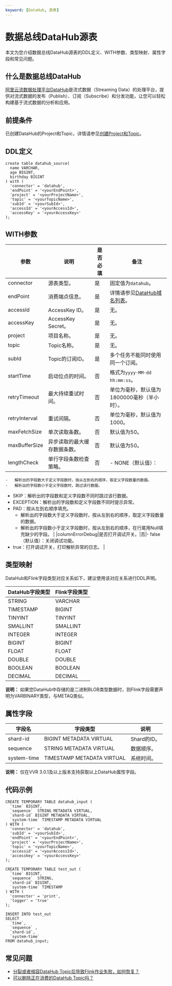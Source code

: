 ```yaml
---
keyword: [DataHub, 源表]
---
```


# 数据总线DataHub源表

本文为您介绍数据总线DataHub源表的DDL定义、WITH参数、类型映射、属性字段和常见问题。

## 什么是数据总线DataHub

[阿里云流数据处理平台DataHub](https://help.aliyun.com/document_detail/47439.html?spm=a2c4g.11174283.6.542.5e7b63efe2IHMj)是流式数据（Streaming Data）的处理平台，提供对流式数据的发布（Publish）、订阅（Subscribe）和分发功能，让您可以轻松构建基于流式数据的分析和应用。

## 前提条件

已创建DataHub的Project和Topic，详情请参见[创建Project和Topic]()。

## DDL定义

```
create table datahub_source(
  name VARCHAR,
  age BIGINT,
  birthday BIGINT
) with (
  'connector' = 'datahub',
  'endPoint' = '<yourEndPoint>',
  'project' = '<yourProjectName>',
  'topic' = '<yourTopicName>',
  'subId' = '<yourSubId>',
  'accessId' = '<yourAccessId>',
  'accessKey' = '<yourAccessKey>'
);
```

## WITH参数

|参数|说明|是否必填|备注|
|--|--|----|--|
|connector|源表类型。|是|固定值为`datahub`。|
|endPoint|消费端点信息。|是|详情请参见[DataHub域名列表](https://help.aliyun.com/document_detail/158778.html?spm=a2c4g.11186623.6.547.77a91fd1eveQrC)。|
|accessId|AccessKey ID。|是|无。|
|accessKey|AccessKey Secret。|是|无。|
|project|项目名称。|是|无。|
|topic|Topic名称。|是|无。|
|subId|Topic的订阅ID。|是|多个任务不能同时使用同一个订阅。|
|startTime|启动位点的时间。|否|格式为`yyyy-MM-dd hh:mm:ss`。|
|retryTimeout|最大持续重试时间。|否|单位为毫秒，默认值为1800000毫秒（半小时）。|
|retryInterval|重试间隔。|否|单位为毫秒，默认值为1000。|
|maxFetchSize|单次读取条数。|否|默认值为50。|
|maxBufferSize|异步读取的最大缓存数据条数。|否|默认值为50。|
|lengthCheck|单行字段条数检查策略。|否|-   NONE（默认值）：
    -   解析出的字段数大于定义字段数时，按从左到右的顺序，取定义字段数量的数据。
    -   解析出的字段数小于定义字段数时，跳过该行数据。
-   SKIP：解析出的字段数和定义字段数不同时跳过该行数据。
-   EXCEPTION：解析出的字段数和定义字段数不同时提示异常。
-   PAD：按从左到右顺序填充。
    -   解析出的字段数大于定义字段数时，按从左到右的顺序，取定义字段数量的数据。
    -   解析出的字段数小于定义字段数时，按从左到右的顺序，在行尾用Null填充缺少的字段。 |
|columnErrorDebug|是否打开调试开关。|否|-   false（默认值）：关闭调试功能。
-   true：打开调试开关，打印解析异常的日志。 |

## 类型映射

DataHub和Flink字段类型对应关系如下，建议使用该对应关系进行DDL声明。

|DataHub字段类型|Flink字段类型|
|-----------|---------|
|STRING|VARCHAR|
|TIMESTAMP|BIGINT|
|TINYINT|TINYINT|
|SMALLINT|SMALLINT|
|INTEGER|INTEGER|
|BIGINT|BIGINT|
|FLOAT|FLOAT|
|DOUBLE|DOUBLE|
|BOOLEAN|BOOLEAN|
|DECIMAL|DECIMAL|

**说明：** 如果您DataHub中存储的是二进制BLOB类型数据时，则Flink字段需要声明为VARBINARY类型，与METAQ类似。

## 属性字段

|字段名|字段类型|说明|
|---|----|--|
|shard-id|BIGINT METADATA VIRTUAL|Shard的ID。|
|sequence|STRING METADATA VIRTUAL|数据顺序。|
|system-time|TIMESTAMP METADATA VIRTUAL|系统时间。|

**说明：** 仅在VVR 3.0.1及以上版本支持获取以上DataHub属性字段。

## 代码示例

```
CREATE TEMPORARY TABLE datahub_input (
  `time` BIGINT,
  `sequence`  STRING METADATA VIRTUAL,
  `shard-id` BIGINT METADATA VIRTUAL,
  `system-time` TIMESTAMP METADATA VIRTUAL
) WITH (
  'connector' = 'datahub',
  'subId' = '<yourSubId>',
  'endPoint' = '<yourEndPoint>',
  'project' = '<yourProjectName>',
  'topic' = '<yourTopicName>',
  'accessid' = '<yourAccessId>',
  'accesskey' = '<yourAccessKey>'
);

CREATE TEMPORARY TABLE test_out (
  `time` BIGINT,
  `sequence`  STRING,
  `shard-id` BIGINT,
  `system-time` TIMESTAMP
) WITH (
  'connector' = 'print',
  'logger' = 'true'
);

INSERT INTO test_out
SELECT 
  `time`,
  `sequence` ,
  `shard-id`,
  `system-time`
FROM datahub_input;
```

## 常见问题

-   [分裂或者缩容DataHub Topic后导致Flink作业失败，如何恢复？](/cn.zh-CN/Flink全托管/常见问题.md)
-   [可以删除正在消费的DataHub Topic吗？](/cn.zh-CN/Flink全托管/常见问题.md)

